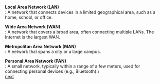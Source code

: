 
**Local Area Network (LAN)** \
    : A network that connects devices in a limited geographical area, such as a home, school, or office.
    
**Wide Area Network (WAN)** \
    : A network that covers a broad area, often connecting multiple LANs. The Internet is the largest WAN.
    
**Metropolitan Area Network (MAN)** \
    : A network that spans a city or a large campus.
    
**Personal Area Network (PAN)** \
    : A small network, typically within a range of a few meters, used for connecting personal devices (e.g., Bluetooth).\  
[next](https://github.com/ROT101/learn_something/blob/main/networking/3.network_topologies.md)
